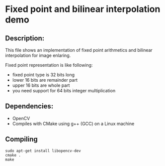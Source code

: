 Fixed point and bilinear interpolation demo
===========================================

Description:
-----------

This file shows an implementation of fixed point arithmetics and
bilinear interpolation for image enlaring.

Fixed point representation is like following:

- fixed point type is 32 bits long
- lower 16 bits are remainder part
- upper 16 bits are whole part
- you need support for 64 bits integer multiplication

Dependencies:
------------

- OpenCV
- Compiles with CMake using g++ (GCC) on a Linux machine


Compiling
---------

```
sudo apt-get install libopencv-dev
cmake .
make
```
